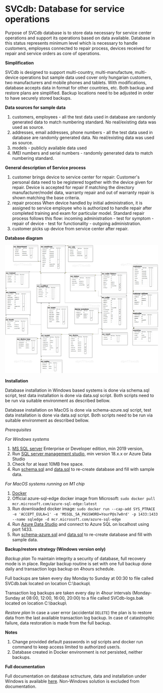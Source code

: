 # SVCdb: Database for service operations
Purpose of SVCdb database is to store data necessary for service center operations and support its operations based on data available. Database in this status represents minimum level which is necessary to handle customers, employess connected to repair process, devices received for repair and service orders as core of operations.

**Simplification**

SVCdb is designed to support multi-country, multi-manufacture, multi-device operations but sample data used cover only hungarian customers, two manufacturers and mobile phones and tablets. With modifications, database accepts data in format for other countries, etc. 
Both backup and restore plans are simplified. Backup locations need to be adjusted in order to have securely stored backups.

**Data sources for sample data**
1. customers, employees - all the test data used in database are randomly generated data to match numbering standard. No real/existing data was used as source.
2. addresses, email addresses, phone numbers - all the test data used in database are randomly generated data. No real/existing data was used as source.
3. models - publicly available data used
4. IMEI numbers and serial numbers - randomly generated data to match numbering standard.

**General description of Service process** 
1. customer brings device to service center for repair:
Customer's personal data need to be registered together with the device given for repair. Device is accepted for repair if matching the directory manufacturer/model data, warranty repair and out of warranty repair is shown matching the base criteria. 
2. repair process
When device handled by initial administration, it is assigned to service employee who is authorized to handle repair after completed training and exam for particular model. Standard repair process follows this flow: 
	incoming administration - test for symptom - repair of device - test for functionality - outgoing administration.
3. customer picks up device from service center after repair.

**Database diagram**

![diagram.png](diagram.png)

**Installation**

Database installation in Windows based systems is done via schema.sql script, test data installation is done via data.sql script.
Both scripts need to be run via suitable environment as described bellow.

Database installation on MacOS is done via schema-azure.sql script, test data installation is done via data.sql script.
Both scripts need to be run via suitable environment as described bellow.

_Prerequisites_

_For Windows systems_
1) [MS SQL server](https://www.microsoft.com/en-us/sql-server/sql-server-downloads) Enterprise or Developer edition, min 2019 version,
2) Run [SQL server management studio](https://docs.microsoft.com/en-us/sql/ssms/download-sql-server-management-studio-ssms?view=sql-server-ver16), min version 18.x.x or Azure Data Studio
3) Check for at least 10MB free space.
4) Run [schema.sql](schema.sql) and [data.sql](data.sql) to re-create database and fill with sample data.

_For MacOS systems running on M1 chip_
1) [Docker](https://docs.docker.com/desktop/install/mac-install/)
2) Official azure-sql-edge docker image from Microsoft: `sudo docker pull mcr.microsoft.com/azure-sql-edge:latest`
3) Run downloaded docker image: `sudo docker run --cap-add SYS_PTRACE -e 'ACCEPT_EULA=1' -e 'MSSQL_SA_PASSWORD=YourP@s7w0rd' -p 1433:1433 --name sqledge -d mcr.microsoft.com/azure-sql-edge`
4) Run [Azure Data Studio](https://docs.microsoft.com/en-us/sql/azure-data-studio/download-azure-data-studio?view=sql-server-ver16) and connect to Azure SQL on localhost using port 1433.
5) Run [schema-azure.sql](schema-azure.sql) and [data.sql](data.sql) to re-create database and fill with sample data.


**Backup/restore strategy (Windows version only)**

_Backup plan_
To maintain integrity a security of database, full recovery mode is in place. Regular backup routine is set with one full backup done daily and transaction logs backup on 4hours schedule.

Full backups are taken every day Monday to Sunday at 00:30 to file called SVCdb.bak located on location C:\backup\

Transaction log backups are taken every day in 4hour intervals (Monday-Sunday at 08:00, 12:00, 16:00, 20:00) to a file called SVCdb-logs.bak located on location C:\backup\
	
_Restore plan_
In case a user error (accidental `DELETE`) the plan is to restore data from the last available transaction log backup. In case of catastrophic failure, data restoration is made from the full backup.

**Notes**
1) Change provided default passwords in sql scripts and docker run command to keep access limited to authorized user/s.
2) Database created in Docker environment is not persisted, neither backups.

**Full documentation**

Full documentation on database sctructure, data and installation under Windows is available [here](SVCdb_documentation_en.pdf).
Non-Windows solution is excluded from documentation.





